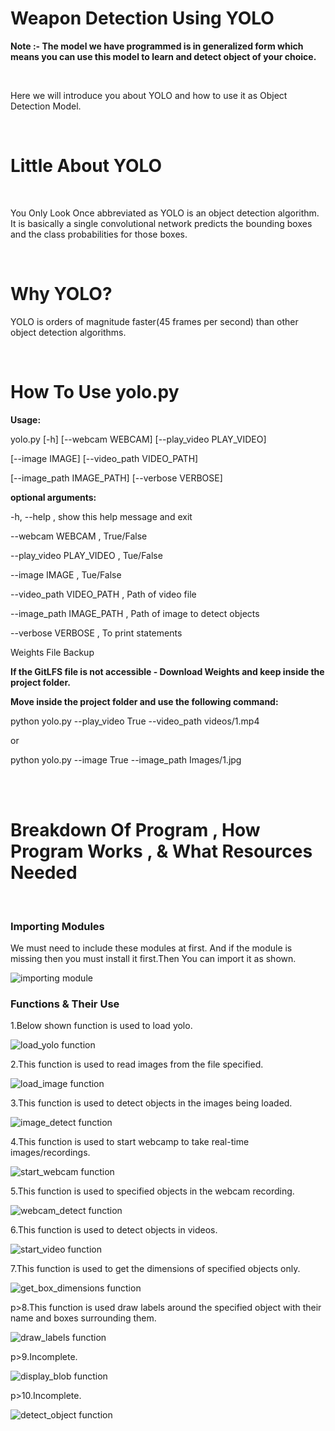 # Weapon Detection Using YOLO
<p><b>Note :- The model we have programmed is in generalized form which means you can use this model to learn and detect object of your choice.</b></p>
<br />
<p>Here we will introduce you about YOLO and how to use it as Object Detection Model.</p>
<br />

<h1>Little About YOLO</h1>
<br />
<p>You Only Look Once abbreviated as YOLO is an object detection algorithm. It is basically a single convolutional network predicts the bounding boxes and the class probabilities for those boxes. </p>
<br />

<h1>Why YOLO?</h1>
<p>YOLO is orders of magnitude faster(45 frames per second) than other object detection algorithms.</p>
<br />

<h1>How To Use yolo.py</h1>
<p><b>Usage:</b></p>
<p> yolo.py [-h] [--webcam WEBCAM] [--play_video PLAY_VIDEO]</p>
<p>[--image IMAGE] [--video_path VIDEO_PATH]</p>
<p> [--image_path IMAGE_PATH] [--verbose VERBOSE]</p>
<p><b>optional arguments:</b></p>
<p>  -h, --help , show this help message and exit</p>
<p> --webcam WEBCAM , True/False</p>
<p> --play_video PLAY_VIDEO , Tue/False</p>
<p> --image IMAGE , Tue/False</p>
<p> --video_path VIDEO_PATH , Path of video file</p>
<p> --image_path IMAGE_PATH , Path of image to detect objects</p>
<p> --verbose VERBOSE , To print statements</p>
<p>Weights File Backup</p>
<p><b>If the GitLFS file is not accessible - Download Weights and keep inside the project folder.</b></p>
<p><b>Move inside the project folder and use the following command:</b></p>
<p>python yolo.py --play_video True --video_path videos/1.mp4</p>
<p>or</p>
</p>python yolo.py --image True --image_path Images/1.jpg</p>
<br /><br />

<h1> Breakdown Of Program , How Program Works , & What Resources Needed</h1>
<br />
<h3>Importing Modules</h3>
<p>We must need to include these modules at first. And if the module is missing then you must install it first.Then You can import it as shown.</p>
<img src=" " alt="importing module"/>
<br />

<h3>Functions & Their Use</h3>
<p>1.Below shown function is used to load yolo.</p>
<img src=" " alt="load_yolo function"/>

<p>2.This function is used to read images from the file specified.</p>
<img src=" " alt="load_image function"/>

<p>3.This function is used to detect objects in the images being loaded.</p>
<img src=" " alt="image_detect function"/>

<p>4.This function is used to start webcamp to take real-time images/recordings.</p>
<img src=" " alt="start_webcam function"/>

<p>5.This function is used to specified objects in the webcam recording.</p>
<img src=" " alt="webcam_detect function"/>

<p>6.This function is used to detect objects in videos.</p>
<img src=" " alt="start_video function"/>

<p>7.This function is used to get the dimensions of specified objects only.</p>
<img src=" " alt="get_box_dimensions function"/>

p>8.This function is used draw labels around the specified object with their name and boxes surrounding them.</p>
<img src=" " alt="draw_labels function"/>

p>9.Incomplete.</p>
<img src=" " alt="display_blob function"/>

p>10.Incomplete.</p>
<img src=" " alt="detect_object function"/>
